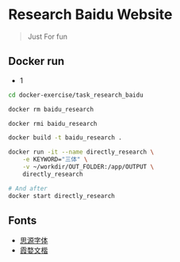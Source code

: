 # Research Baidu Website

> Just For fun

## Docker run

- 1

```bash
cd docker-exercise/task_research_baidu

docker rm baidu_research

docker rmi baidu_research

docker build -t baidu_research .

docker run -it --name directly_research \
    -e KEYWORD="三体" \
    -v ~/workdir/OUT_FOLDER:/app/OUTPUT \
    directly_research

# And after
docker start directly_research
```

## Fonts

- [思源字体](https://github.com/adobe-fonts/source-han-serif/tree/release/)
- [霞婺文楷](https://github.com/lxgw/LxgwWenKai/releases) 

